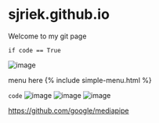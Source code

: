 # sjriek.github.io

Welcome to my git page

`if code == True`
 
 ![image](https://user-images.githubusercontent.com/16764412/113502591-89a08f00-952d-11eb-9c86-69ec0383dcc6.png)

menu here
{% include simple-menu.html %}

`code`
![image](/Images/holistic_sports_and_gestures_example.gif)
![image](https://user-images.githubusercontent.com/16764412/113502641-d5ebcf00-952d-11eb-8715-b5282d874e39.png)
![image](https://google.github.io/mediapipe/images/mobile/holistic_sports_and_gestures_example.gif)

https://github.com/google/mediapipe
